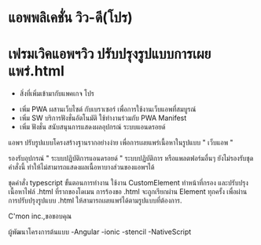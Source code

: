 # แอพพลิเคชั่น วิว-ดี(โปร)
# เฟรมเวิคแอพฯวิว ปรับปรุงรูปแบบการเผยแพร่.html

* สิ่งที่เพิ่มเข้ามากับแพคเกจ โปร
- เพิ่ม PWA ผสานเว็บไซต์ กับเบราเซอร์ เพื่อการใช้งานเว็บแอพที่สมบูรณ์
- เพิ่ม SW บริการฟังชั่นอัตโนมัติ ใช้ทำงานร่วมกับ PWA Manifest 
- เพิ่ม ฟังชั่น สนับสนุนการแสดงผลอุปกรณ์ ระบบแอนดรอยด์


แอพฯ ปรับรูปแบบโครงสร้างฐานรากอย่างง่าย เพื่อการเผยแพร่เนื้อหาในรูปแบบ " เว็บแอพ "

รองรับอุปกรณ์ " ระบบปฎิบัติการแอนดรอยด์ " ระบบปฏิบัติการ หรือแพลตฟอร์มอื่นๆ ยังไม่รองรับชุดคำสั่งนี้ ทำให้ไม่สามารถแสดงผลเนื้อหาบางส่วนของแอพฯได้

ชุดคำสั่ง typescript ขั้นตอนการทำงาน ใช้งาน CustomElement ทำหน้าที่กรอง และปรับปรุงเนื้อหาไฟล์ .html ที่รากของโดเมน การร้องขอ .html จะถูกเรียกผ่าน Element ทุกครั้ง เพื่อผ่านการปรับปรุงรูปแบบ .html ให้สามารถเผยแพร่ได้ตามรูปแบบที่ต้องการ.

C'mon inc.,ขอขอบคุณ

ผู้พัฒนาโครงการต้นแบบ -Angular -ionic -stencil -NativeScript
 
